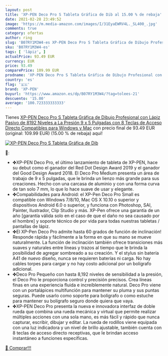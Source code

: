```yaml
---
layout: post
title: 'XP-PEN Deco Pro S Tableta Gráfica de Dib al 15.00 % de rebaja'
date: 2021-02-28 23:49:52
image: 'https://m.media-amazon.com/images/I/31EyaEWRV4L._SL400_.jpg'
comments: true
category: ofertas
author: ring
slug: 'B07RY1M3W4-es XP-PEN Deco Pro S Tableta Gráfica de Dibujo Profesional...'
sku: 'B07RY1M3W4-es'
tags: [ 'lápiz', ]
actualPrice: 93.49 EUR
currency: EUR
price: 93.49
comparePrice: 109.99 EUR
prodname: 'XP-PEN Deco Pro S Tableta Gráfica de Dibujo Profesional con Lápiz Pasivo de 8192 Niveles a La Presión 9 x 5 Pulgadas con 8 Teclas de Acceso Directo Compatibles para Windows y Mac'
country: 'es'
flag: '🇪🇸'
brand: 'XP-PEN'
buyurl: 'https://www.amazon.es/dp/B07RY1M3W4/?tag=tolees-21'
descuento: '15.00'
average: '100.723333333333'
---
```


Tienes [XP-PEN Deco Pro S Tableta Gráfica de Dibujo Profesional con Lápiz Pasivo de 8192 Niveles a La Presión 9 x 5 Pulgadas con 8 Teclas de Acceso Directo Compatibles para Windows y Mac](https://www.amazon.es/dp/B07RY1M3W4/?tag=tolees-21) con precio final de  93.49 EUR (original: 109.99 EUR) (15.00 %  de rebaja) aqui!

[![XP-PEN Deco Pro S Tableta Gráfica de Dib](https://m.media-amazon.com/images/I/31EyaEWRV4L._SL400_.jpg)](https://www.amazon.es/dp/B07RY1M3W4/?tag=tolees-21)

🔎:

- ✤XP-PEN Deco Pro, el último lanzamiento de tableta de XP-PEN, hace su debut como el ganador del Red Dot Design Award 2019 y el ganador del Good Design Award 2018. El Deco Pro Medium presenta un área de trabajo de 9 x 5 pulgadas, que le brinda un lienzo más grande para sus creaciones. Hecho con una carcasa de aluminio y con una forma curva de tan solo 7 mm, lo que lo hace suave de usar y elegante.
- ✤Compabilidades para Android: el XP-Pen Deco Pro Small es compatible con Windows 7/8/10, Mac OS X 10.10 o superior y dispositivos Android 6.0 o superior, y funciona con Photoshop, SAI, Painter, Ilustrador, Clip Studio y más. XP-Pen ofrece una garantía de un año [garantía válida solo en el caso de que el daño no sea causado por el hombre] y soporte técnico de por vida para todas nuestras tabletas / pantallas de lápiz.
- ✤El XP-Pen Deco Pro admite hasta 60 grados de función de inclinación! Responde rápida y fácilmente a la forma en que su mano se mueve naturalmente. La función de inclinación también ofrece transiciones más suaves y naturales entre líneas y trazos al tiempo que le brinda la posibilidad de agregar sombreado a su creación. Y el stylus sin batería A41 de nuevo diseño, nunca se requieren baterías ni carga. No hay cables torpes para cargar y no hay costo adicional por un bolígrafo adicional.
- ✤Deco Pro Pequeño con hasta 8,192 niveles de sensibilidad a la presión, el Deco Pro le proporciona control y precisión precisos. Crea líneas finas en una experiencia fluida e increíblemente natural. Deco Pro viene con un portalápices multifunción para mantener su pluma y sus puntas seguras. Puede usarlo como soporte para bolígrafo o como estuche para mantener su bolígrafo seguro donde quiera que vaya.
- ✤XP-PEN Deco Pro presenta la nueva e innovadora interfaz de doble rueda que combina una rueda mecánica y virtual que permite realizar múltiples acciones con una sola mano, es más fácil y rápido que nunca capturar, escribir, dibujar y editar. La rueda de rodillos viene equipada con una luz indicadora y un nivel de brillo ajustable, también cuenta con 8 teclas de acceso directo receptivas, que le brindan acceso instantáneo a funciones específicas.

[🛒 Comprar!!!](https://www.amazon.es/dp/B07RY1M3W4/?tag=tolees-21)
